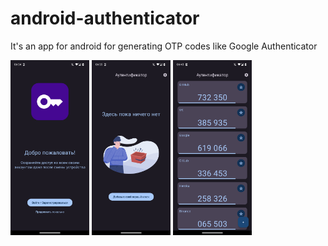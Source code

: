 # android-authenticator
It's an app for android for generating OTP codes like Google Authenticator

<img src="https://github.com/kanefron5/android-authenticator/blob/main/screenshots/welcome.png?raw=true" width=25%>
<img src="https://github.com/kanefron5/android-authenticator/blob/main/screenshots/main_empty.png?raw=true" width=25%>
<img src="https://github.com/kanefron5/android-authenticator/blob/main/screenshots/main.png?raw=true" width=25%>

